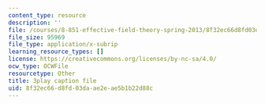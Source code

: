 ```yaml
---
content_type: resource
description: ''
file: /courses/8-851-effective-field-theory-spring-2013/8f32ec66d8fd03daae2eae5b1b22d88c_kEd-WsV7ESA.srt
file_size: 95969
file_type: application/x-subrip
learning_resource_types: []
license: https://creativecommons.org/licenses/by-nc-sa/4.0/
ocw_type: OCWFile
resourcetype: Other
title: 3play caption file
uid: 8f32ec66-d8fd-03da-ae2e-ae5b1b22d88c
---
```

